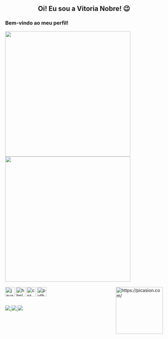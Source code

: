 <div align="center">
  <h2>Oi! Eu sou a Vitoria Nobre! 😉</h2>
</div>

### Bem-vindo ao meu perfil!

<div>
  <a href="https://github.com/vitorianobre">
    <img align="center" width="400em" src="https://github-readme-stats.vercel.app/api?username=vitorianobre&show_icons=true&count_private=true&bg_color=90,D97398,A65398,5679A6,263F73&title_color=ffffff&text_color=ffffff&icon_color=222059&hide=prs,issues"/>
  </a>
  <a href="https://github.com/vitorianobre">
    <img align="center" width="400em" src="https://github-readme-stats.vercel.app/api/top-langs/?username=vitorianobre&layout=compact&title_color=ffffff&bg_color=90,D97398,A65398"/>
  </a>
</div>

<div style="inline-block"> <br>
  <img align="center" alt="javascript" height="30" widht"40" src="https://cdn.jsdelivr.net/gh/devicons/devicon/icons/javascript/javascript-original.svg" />
  <img align="center" alt="html" height="30" widht"40" src="https://cdn.jsdelivr.net/gh/devicons/devicon/icons/html5/html5-original.svg" />
  <img align="center" alt="css" height="30" widht"40" src="https://cdn.jsdelivr.net/gh/devicons/devicon/icons/css3/css3-original.svg" />
  <img align="center"alt="python" height="30" widht"40" src="https://cdn.jsdelivr.net/gh/devicons/devicon/icons/python/python-original.svg" />
  <img align="right" src="https://i.picasion.com/pic91/713a79f7f943296b93e5e1efb63232fb.gif" width="150" height="150" alt="https://picasion.com/"/>
</div>

##

<div>
  <a href="mailto:vitorianobre@alu.ufc.br">
    <img src="https://img.shields.io/badge/Gmail-D14836?style=for-the-badge&logo=gmail&logoColor=white" target="_blank"/>
  </a>
  <a href="https://www.linkedin.com/in/vitoria-nobre" target="_blank">
    <img src="https://img.shields.io/badge/LinkedIn-0077B5?style=for-the-badge&logo=linkedin&logoColor=white" target="_blank"/>
  </a>
  <a href="https://www.instagram.com/vitoriia.nobre/" target="_blank">
    <img src="https://img.shields.io/badge/Instagram-E4405F?style=for-the-badge&logo=instagram&logoColor=white" target="_blank"/>
  </a>
</div>
